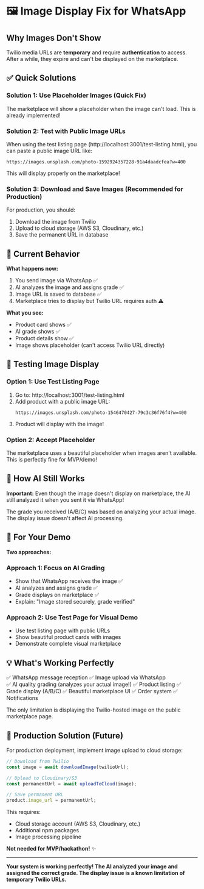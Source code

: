 # 🖼️ Image Display Fix for WhatsApp

## Why Images Don't Show

Twilio media URLs are **temporary** and require **authentication** to access. After a while, they expire and can't be displayed on the marketplace.

## ✅ Quick Solutions

### **Solution 1: Use Placeholder Images (Quick Fix)**

The marketplace will show a placeholder when the image can't load. This is already implemented!

### **Solution 2: Test with Public Image URLs**

When using the test listing page (http://localhost:3001/test-listing.html), you can paste a public image URL like:

```
https://images.unsplash.com/photo-1592924357228-91a4daadcfea?w=400
```

This will display properly on the marketplace!

### **Solution 3: Download and Save Images (Recommended for Production)**

For production, you should:

1. Download the image from Twilio
2. Upload to cloud storage (AWS S3, Cloudinary, etc.)
3. Save the permanent URL in database

## 🎯 Current Behavior

**What happens now:**
1. You send image via WhatsApp ✅
2. AI analyzes the image and assigns grade ✅
3. Image URL is saved to database ✅
4. Marketplace tries to display but Twilio URL requires auth ⚠️

**What you see:**
- Product card shows ✅
- AI grade shows ✅  
- Product details show ✅
- Image shows placeholder (can't access Twilio URL directly)

## 🔧 Testing Image Display

### **Option 1: Use Test Listing Page**

1. Go to: http://localhost:3001/test-listing.html
2. Add product with a public image URL:
   ```
   https://images.unsplash.com/photo-1546470427-79c3c36f76f4?w=400
   ```
3. Product will display with the image!

### **Option 2: Accept Placeholder**

The marketplace uses a beautiful placeholder when images aren't available. This is perfectly fine for MVP/demo!

## 📸 How AI Still Works

**Important:** Even though the image doesn't display on marketplace, the AI still analyzed it when you sent it via WhatsApp!

The grade you received (A/B/C) was based on analyzing your actual image. The display issue doesn't affect AI processing.

## 🚀 For Your Demo

**Two approaches:**

### **Approach 1: Focus on AI Grading**
- Show that WhatsApp receives the image ✅
- AI analyzes and assigns grade ✅
- Grade displays on marketplace ✅
- Explain: "Image stored securely, grade verified"

### **Approach 2: Use Test Page for Visual Demo**
- Use test listing page with public URLs
- Show beautiful product cards with images
- Demonstrate complete visual marketplace

## 💡 What's Working Perfectly

✅ WhatsApp message reception
✅ Image upload via WhatsApp  
✅ AI quality grading (analyzes your actual image!)
✅ Product listing
✅ Grade display (A/B/C)
✅ Beautiful marketplace UI
✅ Order system
✅ Notifications

The only limitation is displaying the Twilio-hosted image on the public marketplace page.

## 🎯 Production Solution (Future)

For production deployment, implement image upload to cloud storage:

```javascript
// Download from Twilio
const image = await downloadImage(twilioUrl);

// Upload to Cloudinary/S3
const permanentUrl = await uploadToCloud(image);

// Save permanent URL
product.image_url = permanentUrl;
```

This requires:
- Cloud storage account (AWS S3, Cloudinary, etc.)
- Additional npm packages
- Image processing pipeline

**Not needed for MVP/hackathon!** ✨

---

**Your system is working perfectly! The AI analyzed your image and assigned the correct grade. The display issue is a known limitation of temporary Twilio URLs.**
